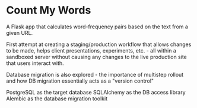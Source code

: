 # Count My Words

A Flask app that calculates word-frequency pairs based on the text from a given URL.

First attempt at creating a staging/production workflow that allows changes to be made, helps client presentations, experiments, etc. - all within a sandboxed server without causing any changes to the live production site that users interact with.

Database migration is also explored - the importance of multistep rollout and how DB migration essentially acts as a "version control" 

PostgreSQL as the target database
SQLAlchemy as the DB access library
Alembic as the database migration toolkit